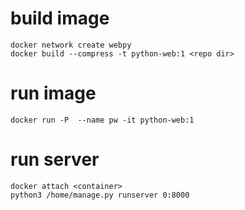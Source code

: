 # build image
    docker network create webpy
    docker build --compress -t python-web:1 <repo dir>
# run image
    docker run -P  --name pw -it python-web:1
# run server
    docker attach <container>
    python3 /home/manage.py runserver 0:8000